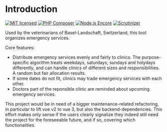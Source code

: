 Introduction
======

[![MIT licensed](https://img.shields.io/badge/license-MIT-blue.svg)](./LICENSE) 
[![PHP Composer](https://github.com/famoser/nodika/actions/workflows/php.yml/badge.svg)](https://github.com/famoser/nodika/actions/workflows/php.yml)
[![Node.js Encore](https://github.com/famoser/nodika/actions/workflows/node.js.yml/badge.svg)](https://github.com/famoser/nodika/actions/workflows/node.js.yml)
[![Scrutinizer](https://scrutinizer-ci.com/g/famoser/nodika/badges/quality-score.png?b=master)](https://scrutinizer-ci.com/g/famoser/nodika)

Used by the veterinarians of Basel-Landschaft, Switzerland, this tool organizes emergency services.

Core features:
- Distribute emergency services evenly and fairly to clinics. The purpose-specific algorithm treats weekdays, saturdays, sundays and holydays differently, and can handle clinics of different sizes and responsibilities. A random but fair allocation results.   
- If some dates do not fit, clinics may trade emergency services with each other.
- Doctors part of the reponsible clinic are reminded about upcoming emergency services.

This project would be in need of a bigger maintenance-related refactoring, in particular to lift vue v2 to vue 3, but also the backend-dependencies. This effort makes only sense if the users clearly signalize they indeed still need the project for the foreseeable future, and if so, covering which functionalities.
